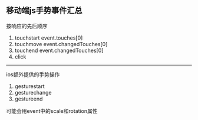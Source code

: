 ## 移动端js手势事件汇总

按响应的先后顺序   

1. touchstart   event.touches[0]   
2. touchmove    event.changedTouches[0]   
3. touchend     event.changedTouches[0]   
4. click

---------------
ios额外提供的手势操作   

1. gesturestart   
2. gesturechange   
3. gestureend   

可能会用event中的scale和rotation属性
